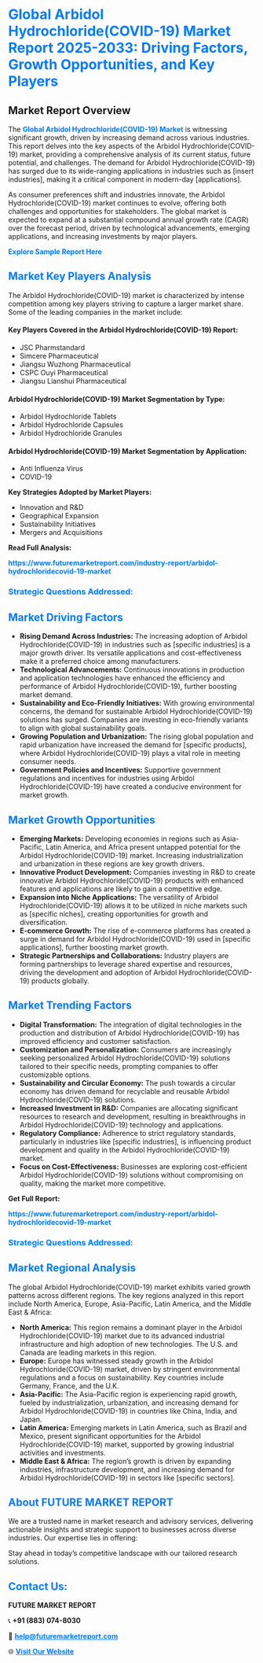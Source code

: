 <h1 style="color: #007BFF;">Global Arbidol Hydrochloride(COVID-19) Market Report 2025-2033: Driving Factors, Growth Opportunities, and Key Players</h1>

<section id="overview">
<h2>Market Report Overview</h2>
<p>The <a href="https://www.futuremarketreport.com/industry-report/arbidol-hydrochloridecovid-19-market" style="color: #007BFF; text-decoration: none;"><strong>Global Arbidol Hydrochloride(COVID-19) Market</strong></a> is witnessing significant growth, driven by increasing demand across various industries. This report delves into the key aspects of the Arbidol Hydrochloride(COVID-19) market, providing a comprehensive analysis of its current status, future potential, and challenges. The demand for Arbidol Hydrochloride(COVID-19) has surged due to its wide-ranging applications in industries such as [insert industries], making it a critical component in modern-day [applications].</p>
<p>As consumer preferences shift and industries innovate, the Arbidol Hydrochloride(COVID-19) market continues to evolve, offering both challenges and opportunities for stakeholders. The global market is expected to expand at a substantial compound annual growth rate (CAGR) over the forecast period, driven by technological advancements, emerging applications, and increasing investments by major players.</p>
</section>

<section id="overview">
<p><a href="https://www.futuremarketreport.com/request-sample/reportId=78061" style="color: #007BFF; text-decoration: none;"><strong>Explore Sample Report Here</strong></a></p>
</section>

<section id="key-players">
<h2 style="color: #007BFF;">Market Key Players Analysis</h2>
<p>The Arbidol Hydrochloride(COVID-19) market is characterized by intense competition among key players striving to capture a larger market share. Some of the leading companies in the market include:</p>
<h4>Key Players Covered in the Arbidol Hydrochloride(COVID-19) Report:</h4>
<ul><li>JSC Pharmstandard</li><li>Simcere Pharmaceutical</li><li>Jiangsu Wuzhong Pharmaceutical</li><li>CSPC Ouyi Pharmaceutical</li><li>Jiangsu Lianshui Pharmaceutical</li></ul>
<h4>Arbidol Hydrochloride(COVID-19) Market Segmentation by Type:</h4>
<ul><li>Arbidol Hydrochloride Tablets</li><li>Arbidol Hydrochloride Capsules</li><li>Arbidol Hydrochloride Granules</li></ul>

<h4>Arbidol Hydrochloride(COVID-19) Market Segmentation by Application:</h4>
<ul><li>Anti Influenza Virus</li><li>COVID-19</li></ul>
<p><strong>Key Strategies Adopted by Market Players:</strong></p>
<ul>
<li>Innovation and R&D</li>
<li>Geographical Expansion</li>
<li>Sustainability Initiatives</li>
<li>Mergers and Acquisitions</li>
</ul>
</section>

<section>
<p><strong>Read Full Analysis: </strong></p><a href="https://www.futuremarketreport.com/industry-report/arbidol-hydrochloridecovid-19-market" style="color: #007BFF; text-decoration: none;"><strong>https://www.futuremarketreport.com/industry-report/arbidol-hydrochloridecovid-19-market</strong></a>
<h3 style="color: #007BFF;">Strategic Questions Addressed:</h3>
</section>

<section id="driving-factors">
<h2 style="color: #007BFF;">Market Driving Factors</h2>
<ul>
<li><strong>Rising Demand Across Industries:</strong> The increasing adoption of Arbidol Hydrochloride(COVID-19) in industries such as [specific industries] is a major growth driver. Its versatile applications and cost-effectiveness make it a preferred choice among manufacturers.</li>
<li><strong>Technological Advancements:</strong> Continuous innovations in production and application technologies have enhanced the efficiency and performance of Arbidol Hydrochloride(COVID-19), further boosting market demand.</li>
<li><strong>Sustainability and Eco-Friendly Initiatives:</strong> With growing environmental concerns, the demand for sustainable Arbidol Hydrochloride(COVID-19) solutions has surged. Companies are investing in eco-friendly variants to align with global sustainability goals.</li>
<li><strong>Growing Population and Urbanization:</strong> The rising global population and rapid urbanization have increased the demand for [specific products], where Arbidol Hydrochloride(COVID-19) plays a vital role in meeting consumer needs.</li>
<li><strong>Government Policies and Incentives:</strong> Supportive government regulations and incentives for industries using Arbidol Hydrochloride(COVID-19) have created a conducive environment for market growth.</li>
</ul>
</section>

<section id="growth-opportunities">
<h2 style="color: #007BFF;">Market Growth Opportunities</h2>
<ul>
<li><strong>Emerging Markets:</strong> Developing economies in regions such as Asia-Pacific, Latin America, and Africa present untapped potential for the Arbidol Hydrochloride(COVID-19) market. Increasing industrialization and urbanization in these regions are key growth drivers.</li>
<li><strong>Innovative Product Development:</strong> Companies investing in R&D to create innovative Arbidol Hydrochloride(COVID-19) products with enhanced features and applications are likely to gain a competitive edge.</li>
<li><strong>Expansion into Niche Applications:</strong> The versatility of Arbidol Hydrochloride(COVID-19) allows it to be utilized in niche markets such as [specific niches], creating opportunities for growth and diversification.</li>
<li><strong>E-commerce Growth:</strong> The rise of e-commerce platforms has created a surge in demand for Arbidol Hydrochloride(COVID-19) used in [specific applications], further boosting market growth.</li>
<li><strong>Strategic Partnerships and Collaborations:</strong> Industry players are forming partnerships to leverage shared expertise and resources, driving the development and adoption of Arbidol Hydrochloride(COVID-19) products globally.</li>
</ul>
</section>

<section id="trending-factors">
<h2 style="color: #007BFF;">Market Trending Factors</h2>
<ul>
<li><strong>Digital Transformation:</strong> The integration of digital technologies in the production and distribution of Arbidol Hydrochloride(COVID-19) has improved efficiency and customer satisfaction.</li>
<li><strong>Customization and Personalization:</strong> Consumers are increasingly seeking personalized Arbidol Hydrochloride(COVID-19) solutions tailored to their specific needs, prompting companies to offer customizable options.</li>
<li><strong>Sustainability and Circular Economy:</strong> The push towards a circular economy has driven demand for recyclable and reusable Arbidol Hydrochloride(COVID-19) solutions.</li>
<li><strong>Increased Investment in R&D:</strong> Companies are allocating significant resources to research and development, resulting in breakthroughs in Arbidol Hydrochloride(COVID-19) technology and applications.</li>
<li><strong>Regulatory Compliance:</strong> Adherence to strict regulatory standards, particularly in industries like [specific industries], is influencing product development and quality in the Arbidol Hydrochloride(COVID-19) market.</li>
<li><strong>Focus on Cost-Effectiveness:</strong> Businesses are exploring cost-efficient Arbidol Hydrochloride(COVID-19) solutions without compromising on quality, making the market more competitive.</li>
</ul>
</section>

<section>
<p><strong>Get Full Report: </strong></p><a href="https://www.futuremarketreport.com/industry-report/arbidol-hydrochloridecovid-19-market" style="color: #007BFF; text-decoration: none;"><strong>https://www.futuremarketreport.com/industry-report/arbidol-hydrochloridecovid-19-market</strong></a>
<h3 style="color: #007BFF;">Strategic Questions Addressed:</h3>
</section>


<section id="regional-analysis">
<h2 style="color: #007BFF;">Market Regional Analysis</h2>
<p>The global Arbidol Hydrochloride(COVID-19) market exhibits varied growth patterns across different regions. The key regions analyzed in this report include North America, Europe, Asia-Pacific, Latin America, and the Middle East & Africa:</p>
<ul>
<li><strong>North America:</strong> This region remains a dominant player in the Arbidol Hydrochloride(COVID-19) market due to its advanced industrial infrastructure and high adoption of new technologies. The U.S. and Canada are leading markets in this region.</li>
<li><strong>Europe:</strong> Europe has witnessed steady growth in the Arbidol Hydrochloride(COVID-19) market, driven by stringent environmental regulations and a focus on sustainability. Key countries include Germany, France, and the U.K.</li>
<li><strong>Asia-Pacific:</strong> The Asia-Pacific region is experiencing rapid growth, fueled by industrialization, urbanization, and increasing demand for Arbidol Hydrochloride(COVID-19) in countries like China, India, and Japan.</li>
<li><strong>Latin America:</strong> Emerging markets in Latin America, such as Brazil and Mexico, present significant opportunities for the Arbidol Hydrochloride(COVID-19) market, supported by growing industrial activities and investments.</li>
<li><strong>Middle East & Africa:</strong> The region’s growth is driven by expanding industries, infrastructure development, and increasing demand for Arbidol Hydrochloride(COVID-19) in sectors like [specific sectors].</li>
</ul>
</section>

<footer>
<h2 style="color: #007BFF;">About FUTURE MARKET REPORT</h2>
<p>We are a trusted name in market research and advisory services, delivering actionable insights and strategic support to businesses across diverse industries. Our expertise lies in offering:</p>

<p>Stay ahead in today’s competitive landscape with our tailored research solutions.</p>

<h2 style="color: #007BFF;">Contact Us:</h2>
<p><strong>FUTURE MARKET REPORT</strong></p>
<p>📞 <strong>+91 (883) 074-8030</strong></p>
<p>📧 <strong><a href="mailto:help@futuremarketreport.com" style="color: #007BFF;">help@futuremarketreport.com</a></strong></p>
<p>🌐 <strong><a href="https://www.futuremarketreport.com/" style="color: #007BFF;">Visit Our Website</a></strong></p>
</footer>